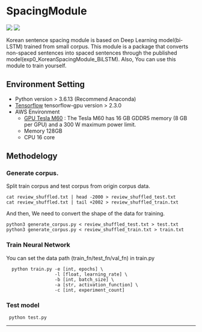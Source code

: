# SpacingModule
<img src="https://img.shields.io/badge/Python-3776AB?style=flat-square&logo=Python&logoColor=white"/> <img src="https://img.shields.io/badge/Tensorflow-FF6F00?style=flat-square&logo=Tensorflow&logoColor=white"/>

Korean sentence spacing module is based on Deep Learning model(bi-LSTM) trained from small corpus. This module is a package that converts non-spaced sentences into spaced sentences through the published model(exp0_KoreanSpacingModule_BiLSTM). Also, You can use this module to train yourself.

## Environment Setting
* Python version > 3.6.13 (Recommend Anaconda)
* [Tensorflow](https://tensorflow.org, "Tensorflow link") tensorflow-gpu version > 2.3.0 
* AWS Environment
   * [GPU Tesla M60](https://images.nvidia.com/content/pdf/tesla/tesla-m60-product-brief.pdf, "GPU Tesla M60 Spec")
     : The Tesla M60 has 16 GB GDDR5 memory (8 GB per GPU) and a 300 W maximum power limit. 
   * Memory 128GB
   * CPU 16 core

## Methodelogy
### Generate corpus.
 Split train corpus and test corpus from origin corpus data.
  ```
  cat review_shuffled.txt | head -2000 > review_shuffled_test.txt
  cat review_shuffled.txt | tail +2002 > review_shuffled_train.txt
  ```
  And then, We need to convert the shape of the data for training.
  ```
  python3 generate_corpus.py < review_shuffled_test.txt > test.txt
  python3 generate_corpus.py < review_shuffled_train.txt > train.txt
  ```
 ### Train Neural Network
  You can set the data path (train_fn/test_fn/val_fn) in train.py
  ```
    python train.py -e [int, epochs] \
                    -l [float, learning_rate] \
                    -b [int, batch_size] \
                    -a [str, activation_function] \
                    -c [int, experiment_count]
  ```
 ### Test model
   ```
    python test.py
   ```
----------------------------------------------------------------------------------------------------------------------------
